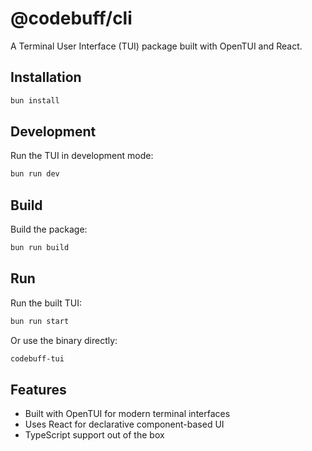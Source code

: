 # @codebuff/cli

A Terminal User Interface (TUI) package built with OpenTUI and React.

## Installation

```bash
bun install
```

## Development

Run the TUI in development mode:

```bash
bun run dev
```

## Build

Build the package:

```bash
bun run build
```

## Run

Run the built TUI:

```bash
bun run start
```

Or use the binary directly:

```bash
codebuff-tui
```

## Features

- Built with OpenTUI for modern terminal interfaces
- Uses React for declarative component-based UI
- TypeScript support out of the box
